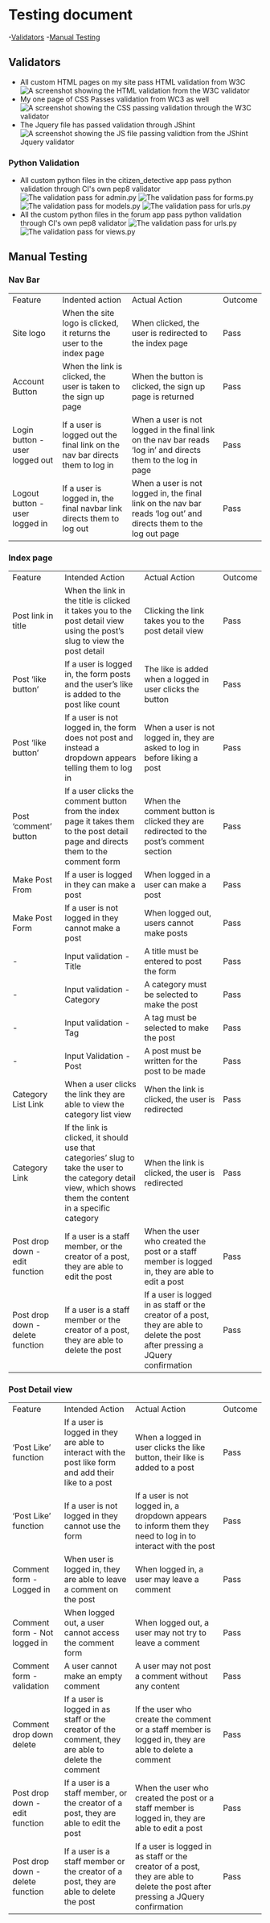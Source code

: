 # Testing document

-[Validators](#validators)
-[Manual Testing](#manual-testing)

## Validators

 -  All custom HTML pages on my site pass HTML validation from W3C 
 ![A screenshot showing the HTML validation from the W3C validator](static/assets/readme/html-validation-big.jpg)
 - My one page of CSS Passes validation from WC3 as well 
 ![A screenshot showing the CSS passing validation through the W3C validator](static/assets/readme/css-validation.jpg)
 - The Jquery file has passed validation through JShint
 ![A screenshot showing the JS file passing validtion from the JShint Jquery validator](static/assets/readme/jshint-validation.jpg)

 ### Python Validation
- All custom python files in the citizen_detective app pass python validation through CI's own pep8 validator
![The validation pass for admin.py](static/assets/readme/admin.py-validation.jpg)
![The validation pass for forms.py](static/assets/readme/forms.py-validation.jpg)
![The validation pass for models.py](static/assets/readme/models.py-validation.jpg)
![The validation pass for urls.py](static/assets/readme/urls.py-validation-cd.jpg)
- All the custom python files in the forum app pass python validation through CI's own pep8 validator
![The validation pass for urls.py](static/assets/readme/urls.py-validation-forum.jpg)
![The validation pass for views.py](static/assets/readme/views.py-testing.jpg)

## Manual Testing

### Nav Bar

<table>
  <tr>
   <td>Feature 
   </td>
   <td>Indented action
   </td>
   <td>Actual Action
   </td>
   <td>Outcome
   </td>
  </tr>
  <tr>
   <td>Site logo
   </td>
   <td>When the site logo is clicked, it returns the user to the index page
   </td>
   <td>When clicked, the user is redirected to the index page
   </td>
   <td>Pass
   </td>
  </tr>
  <tr>
   <td>Account Button
   </td>
   <td>When the link is clicked, the user is taken to the sign up page
   </td>
   <td>When the button is clicked, the sign up page is returned
   </td>
   <td>Pass
   </td>
  </tr>
  <tr>
   <td>Login button - user logged out
   </td>
   <td>If a user is logged out the final link on the nav bar directs them to log in 
   </td>
   <td>When a user is not logged in the final link on the nav bar reads ‘log in’ and directs them to the log in page
   </td>
   <td>Pass
   </td>
  </tr>
  <tr>
   <td>Logout button - user logged in
   </td>
   <td>If a user is logged in, the final navbar link directs them to log out 
   </td>
   <td>When a user is not logged in, the final link on the nav bar reads ‘log out’ and directs them to the log out page 
   </td>
   <td>Pass
   </td>
  </tr>
</table>

### Index page 

<table>
  <tr>
   <td>Feature
   </td>
   <td>Intended Action
   </td>
   <td>Actual Action 
   </td>
   <td>Outcome
   </td>
  </tr>
  <tr>
   <td>Post link in title
   </td>
   <td>When the link in the title is clicked it takes you to the post detail view using the post’s slug to view the post detail
   </td>
   <td>Clicking the link takes you to the post detail view 
   </td>
   <td>Pass
   </td>
  </tr>
  <tr>
   <td>Post ‘like button’
   </td>
   <td>If a user is logged in, the form posts and the user’s like is added to the post like count
   </td>
   <td>The like is added when a logged in user clicks the button
   </td>
   <td>Pass
   </td>
  </tr>
  <tr>
   <td>Post ‘like button’
   </td>
   <td>If a user is not logged in, the form does not post and instead a dropdown appears telling them to log in
   </td>
   <td>When a user is not logged in, they are asked to log in before liking a post
   </td>
   <td>Pass
   </td>
  </tr>
  <tr>
   <td>Post ‘comment’ button
   </td>
   <td>If a user clicks the comment button from the index page it takes them to the post detail page and directs them to the comment form
   </td>
   <td>When the comment button is clicked they are redirected to the post’s comment section
   </td>
   <td>Pass
   </td>
  </tr>
  <tr>
   <td>Make Post From
   </td>
   <td>If a user is logged in they can make a post 
   </td>
   <td>When logged in a user can make a post
   </td>
   <td>Pass
   </td>
  </tr>
  <tr>
   <td>Make Post Form
   </td>
   <td>If a user is not logged in they cannot make a post 
   </td>
   <td>When logged out, users cannot make posts
   </td>
   <td>Pass
   </td>
  </tr>
  <tr>
   <td>-
   </td>
   <td>Input validation - Title
   </td>
   <td>A title must be entered to post the form
   </td>
   <td>Pass
   </td>
  </tr>
  <tr>
   <td>-
   </td>
   <td>Input validation - Category
   </td>
   <td>A category must be selected to make the post 
   </td>
   <td>Pass
   </td>
  </tr>
  <tr>
   <td>-
   </td>
   <td>Input validation - Tag
   </td>
   <td>A tag must be selected to make the post
   </td>
   <td>Pass
   </td>
  </tr>
  <tr>
   <td>-
   </td>
   <td>Input Validation - Post
   </td>
   <td>A post must be written for the post to be made
   </td>
   <td>Pass
   </td>
  </tr>
  <tr>
   <td>Category List Link
   </td>
   <td>When a user clicks the link they are able to view the category list view 
   </td>
   <td>When the link is clicked, the user is redirected
   </td>
   <td>Pass
   </td>
  </tr>
  <tr>
   <td>Category Link
   </td>
   <td>If the link is clicked, it should use that categories’ slug to take the user to the category detail view, which shows them the content in a specific category
   </td>
   <td>When the link is clicked, the user is redirected 
   </td>
   <td>Pass
   </td>
  </tr>
  <tr>
   <td>Post drop down - edit function
   </td>
   <td>If a user is a staff member, or the creator of a post, they are able to edit the post 
   </td>
   <td>When the user who created the post or a staff member is logged in, they are able to edit a post 
   </td>
   <td>Pass
   </td>
  </tr>
  <tr>
   <td>Post drop down - delete function
   </td>
   <td>If a user is a staff member or the creator of a post, they are able to delete the post
   </td>
   <td>If a user is logged in as staff or the creator of a post, they are able to delete the post after pressing a JQuery confirmation
   </td>
   <td>Pass
   </td>
  </tr>
</table>

### Post Detail view 

<table>
  <tr>
   <td>Feature
   </td>
   <td>Intended Action
   </td>
   <td>Actual Action
   </td>
   <td>Outcome
   </td>
  </tr>
  <tr>
   <td>‘Post Like’ function
   </td>
   <td>If a user is logged in they are able to interact with the post like form and add their like to a post 
   </td>
   <td>When a logged in user clicks the like button, their like is added to a post
   </td>
   <td>Pass
   </td>
  </tr>
  <tr>
   <td>‘Post Like’ function
   </td>
   <td>If a user is not logged in they cannot use the form 
   </td>
   <td>If a user is not logged in, a dropdown appears to inform them they need to log in to interact with the post 
   </td>
   <td>Pass
   </td>
  </tr>
  <tr>
   <td>Comment form -Logged in 
   </td>
   <td>When user is logged in, they are able to leave a comment on the post 
   </td>
   <td>When logged in, a user may leave a comment
   </td>
   <td>Pass
   </td>
  </tr>
  <tr>
   <td>Comment form - Not logged in 
   </td>
   <td>When logged out, a user cannot access the comment form 
   </td>
   <td>When logged out, a user may not try to leave a comment
   </td>
   <td>Pass
   </td>
  </tr>
  <tr>
   <td>Comment form - validation 
   </td>
   <td>A user cannot make an empty comment
   </td>
   <td>A user may not post a comment without any content
   </td>
   <td>Pass
   </td>
  </tr>
  <tr>
   <td>Comment drop down delete
   </td>
   <td>If a user is logged in as staff or the creator of the comment, they are able to delete the comment
   </td>
   <td>If the user who create the comment or a staff member is logged in, they are able to delete a comment
   </td>
   <td>Pass
   </td>
  </tr>
  <tr>
   <td>Post drop down - edit function
   </td>
   <td>If a user is a staff member, or the creator of a post, they are able to edit the post
   </td>
   <td>When the user who created the post or a staff member is logged in, they are able to edit a post 
   </td>
   <td>Pass
   </td>
  </tr>
  <tr>
   <td>Post drop down - delete function
   </td>
   <td>If a user is a staff member or the creator of a post, they are able to delete the post
   </td>
   <td>If a user is logged in as staff or the creator of a post, they are able to delete the post after pressing a JQuery confirmation
   </td>
   <td>Pass
   </td>
  </tr>
</table>
